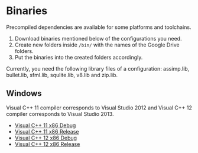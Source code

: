 Binaries
========

Precompiled dependencies are available for some platforms and toolchains.

1. Download binaries mentioned below of the configurations you need.
2. Create new folders inside `/bin/` with the names of the Google Drive folders.
3. Put the binaries into the created folders accordingly.

Currently, you need the following library files of a configuration: assimp.lib, bullet.lib, sfml.lib, squlite.lib, v8.lib and zip.lib.

Windows
-------

Visual C++ 11 compiler corresponds to Visual Studio 2012 and Visual C++ 12 compiler corresponds to Visual Studio 2013.

- [Visual C++ 11 x86 Debug](https://drive.google.com/folderview?id=0B20Yn-GSaVHGWUtZaDl5LTdpYWM&usp=sharing)
- [Visual C++ 11 x86 Release](https://drive.google.com/folderview?id=0B20Yn-GSaVHGdHNiZ0F6bWExazA&usp=sharing)
- [Visual C++ 12 x86 Debug](https://drive.google.com/folderview?id=0B20Yn-GSaVHGRkNwbmIwQWd2c1U&usp=sharing)
- [Visual C++ 12 x86 Release](https://drive.google.com/folderview?id=0B20Yn-GSaVHGeUVSNVlWR09saDQ&usp=sharing)

